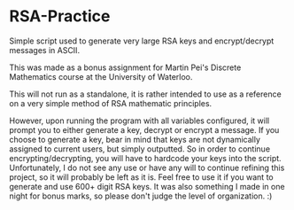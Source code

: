 # RSA-Practice

Simple script used to generate very large RSA keys and encrypt/decrypt messages in ASCII.

This was made as a bonus assignment for Martin Pei's Discrete Mathematics course at the University of Waterloo.

This will not run as a standalone, it is rather intended to use as a reference on a very simple method of RSA mathematic principles.

However, upon running the program with all variables configured, it will prompt you to either generate a key, decrypt or encrypt a message. If you choose to generate a key, bear in mind that keys are not dynamically assigned to current users, but simply outputted. So in order to continue encrypting/decrypting, you will have to hardcode your keys into the script.
Unfortunately, I do not see any use or have any will to continue refining this project, so it will probably be left as it is.
Feel free to use it if you want to generate and use 600+ digit RSA keys.
It was also something I made in one night for bonus marks, so please don't judge the level of organization. :)
